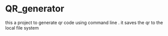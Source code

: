 # QR_generator
this a project to generate qr code using command line . it saves the qr to the local file system
